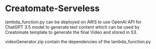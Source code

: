 # Creatomate-Serveless
lambda_function.py can be deployed on AWS to use OpenAI API for ChatGPT 3.5 model to generate text content which can be used by Creatomate template to generate the final Video and stored in S3.

videoGenerator.zip contain the dependencies of the lambda_function.py
